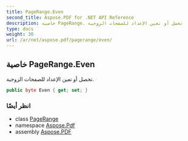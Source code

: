 ```yaml
---
title: PageRange.Even
second_title: Aspose.PDF for .NET API Reference
description: خاصية PageRange. تحصل أو تعين الإعداد للصفحات الزوجية
type: docs
weight: 30
url: /ar/net/aspose.pdf/pagerange/even/
---
```

## خاصية PageRange.Even

تحصل أو تعين الإعداد للصفحات الزوجية.

```csharp
public byte Even { get; set; }
```

### انظر أيضًا

* class [PageRange](../)
* namespace [Aspose.Pdf](../../../aspose.pdf/)
* assembly [Aspose.PDF](../../../)